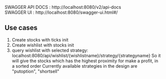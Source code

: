 
SWAGGER API DOCS : http://localhost:8080/v2/api-docs  
SWAGGER UI : http://localhost:8080/swagger-ui.html#/  


Use cases
---------
1. Create stocks with ticks init
2. Create wishlist with stocks init
3. query wishlist with selected strategy:
   localhost:8080/api/wishlist/{wishlistname}/strategy/{strategyname}
    So it will give the stocks which has the highest proximity for make a profit, in a sorted order
    Currently available strategies in the design are "putoption", "shortsell"
